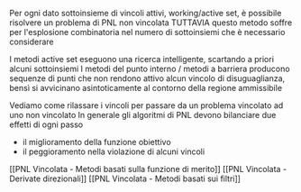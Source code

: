 Per ogni dato sottoinsieme di vincoli attivi, working/active set, è possibile risolvere un problema di PNL non vincolata
TUTTAVIA questo metodo soffre per l'esplosione combinatoria nel numero di sottoinsiemi che è necessario considerare

I metodi active set eseguono una ricerca intelligente, scartando a priori alcuni sottoinsiemi
I metodi del punto interno / metodi a barriera producono sequenze di punti che non rendono attivo alcun vincolo di disuguaglianza, bensì si avvicinano asintoticamente al contorno della regione ammissibile

Vediamo come rilassare i vincoli per passare da un problema vincolato ad uno non vincolato
In generale gli algoritmi di PNL devono bilanciare due effetti di ogni passo
- il miglioramento della funzione obiettivo
- il peggioramento nella violazione di alcuni vincoli

[[PNL Vincolata - Metodi basati sulla funzione di merito]]
[[PNL Vincolata - Derivate direzionali]]
[[PNL Vincolata - Metodi basati sui filtri]]